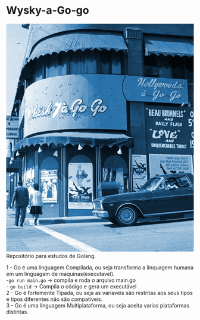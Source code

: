 # Wysky-a-Go-go

![go Montado](./go-go.jpg)
Repositório para estudos de Golang.

1 - Go é uma linguagem Compilada, ou seja transforma a linquagem humana em um linguagem de maquinas(executavel).<br>
    -` go run main.go ` -> compila e roda o arquivo main.go<br>
    - ` go build ` -> Compila o código e gera um executável<br>
2 - Go é fortemente Tipada, ou seja as variaveis são restritas aos seus tipos e tipos diferentes não são compativeis.<br>
3 - Go é uma linguagem Multiplataforma, ou seja aceita varias plataformas distintas.<br>
